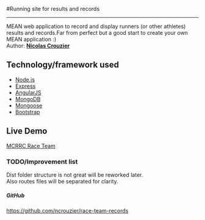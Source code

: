 #Running site for results and records
 ___
MEAN web application to record and display runners (or other athletes) results and records.Far from perfect but a good start to create your own MEAN application :)  
Author: **[Nicolas Crouzier](https://github.com/ncrouzier)**

## Technology/framework used
* [Node.js](http://nodejs.org)
* [Express](http://expressjs.com)
* [AngularJS](https://angularjs.org)
* [MongoDB](http://www.mongodb.org)
* [Mongoose](http://mongoosejs.com)
* [Bootstrap](http://getbootstrap.com)

## Live Demo
[MCRRC Race Team](https://mcrrc-ncrouzier.rhcloud.com)


### TODO/Improvement list
Dist folder structure is not great will be reworked later.  
Also routes files will be separated for clarity.

##### GitHub
https://github.com/ncrouzier/race-team-records

